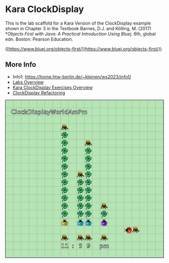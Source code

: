 # Kara ClockDisplay

This is the lab scaffold for a Kara Version of the ClockDisplay example shown in Chapter 3 in the Textbook Barnes, D.J. and Kölling, M. (2017) **Objects First with Java: A Practical Introduction Using Bluej.* 6th, global edn. Boston: Pearson Education.

([https://www.bluej.org/objects-first/](https://www.bluej.org/objects-first/))

## More Info

- Info1: https://home.htw-berlin.de/~kleinen/ws2023/info1/
- [Labs Overview](https://home.htw-berlin.de/~kleinen/classes/ws2023/info1/labs/)
- [Kara ClockDisplay Exercises Overview](https://home.htw-berlin.de/~kleinen/classes/ws2023/info1/labs/karaclock-complete/)
- [ClockDisplay Refactoring](https://home.htw-berlin.de/~kleinen/material/info1/clock_display_refactoring/)

![Screenshot](AmPmDigitDisplayKara.jpg)